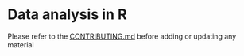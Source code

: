 
Data analysis in R
==========

Please refer to the [CONTRIBUTING.md](../../CONTRIBUTING.md) before adding or updating any material